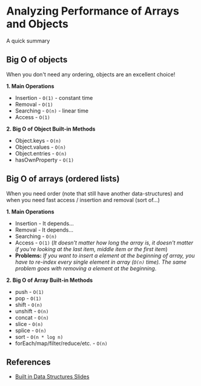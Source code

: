 # Analyzing Performance of Arrays and Objects
A quick summary

## Big O of objects
When you don't need any ordering, objects are an excellent choice!

**1. Main Operations**
- Insertion - `O(1)` - constant time
- Removal - `O(1)`
- Searching - `O(n)` - linear time
- Access - `O(1)`

**2. Big O of Object Built-in Methods**
- Object.keys - `O(n)`
- Object.values - `O(n)`
- Object.entries - `O(n)`
- hasOwnProperty - `O(1)`

## Big O of arrays (ordered lists)
When you need order (note that still have another data-structures) and when you need fast access / insertion and removal (sort of...)

**1. Main Operations**
- Insertion - It depends...
- Removal - It depends...
- Searching - `O(n)`
- Access - `O(1)` (*It doesn't matter how long the array is, it doesn't matter if you're looking at the last item, middle item or the first item*)
 - **Problems:** *If you want to insert a element at the beginning of array, you have to re-index every single element in array (`O(n)` time). The same problem goes with removing a element at the beginning*.

**2. Big O of Array Built-in Methods**
- push - `O(1)`
- pop - `O(1)`
- shift - `O(n)`
- unshift - `O(n)`
- concat - `O(n)`
- slice - `O(n)`
- splice - `O(n)`
- sort - `O(n * log n)`
- forEach/map/filter/reduce/etc. - `O(n)`

## References

- [Built in Data Structures Slides](https://cs.slides.com/colt_steele/built-in-data-structures-25#/)


